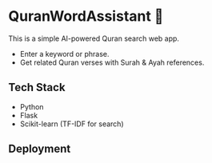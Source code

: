 # QuranWordAssistant 🕌

This is a simple AI-powered Quran search web app.
- Enter a keyword or phrase.
- Get related Quran verses with Surah & Ayah references.

## Tech Stack
- Python
- Flask
- Scikit-learn (TF-IDF for search)

## Deployment
